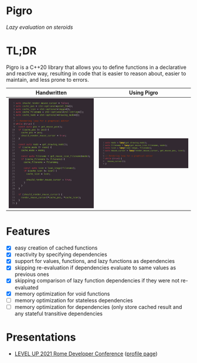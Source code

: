 # Pigro
_Lazy evaluation on steroids_

# TL;DR
Pigro is a C++20 library that allows you to define functions in a declarative and reactive way, resulting in code that is easier to reason about, easier to maintain, and less prone to errors.

Handwritten                     |           Using Pigro
:------------------------------:|:-------------------------------:
![](comparison-handwritten.png) | ![](comparison-using-pigro.png)

# Features
- [x] easy creation of cached functions
- [x] reactivity by specifying dependencies
- [x] support for values, functions, and lazy functions as dependencies
- [x] skipping re-evaluation if dependencies evaluate to same values as previous ones
- [x] skipping comparison of lazy function dependencies if they were not re-evaluated
- [x] memory optimization for void functions
- [ ] memory optimization for stateless dependencies
- [ ] memory optimization for dependencies (only store cached result and any stateful transitive dependencies

# Presentations
- [LEVEL UP 2021 Rome Developer Conference](https://github.com/erikvalkering/pigro_presentation_levelup2021/releases/download/v1/presentation.pdf) ([profile page](https://levelup.aiv01.it/EN/2021/84/Erik_Valkerin/888))
